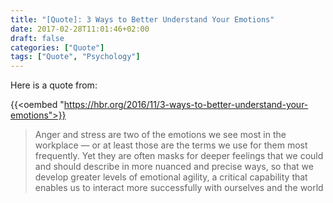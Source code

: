 ```yaml
---
title: "[Quote]: 3 Ways to Better Understand Your Emotions"
date: 2017-02-28T11:01:46+02:00
draft: false
categories: ["Quote"]
tags: ["Quote", "Psychology"]
---
```


Here is a quote from:

{{<oembed "https://hbr.org/2016/11/3-ways-to-better-understand-your-emotions">}}

> Anger and stress are two of the emotions we see most in the workplace — or at least those are the terms we use for them most frequently. Yet they are often masks for deeper feelings that we could and should describe in more nuanced and precise ways, so that we develop greater levels of emotional agility, a critical capability that enables us to interact more successfully with ourselves and the world

